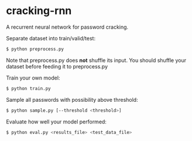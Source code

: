 # cracking-rnn
A recurrent neural network for password cracking.



Separate dataset into train/valid/test: 

```sh
$ python preprocess.py
```

Note that preprocess.py does **not** shuffle its input. You should shuffle your dataset before feeding it to preprocess.py



Train your own model: 

```sh
$ python train.py
```



Sample all passwords with possibility above threshold: 

```sh
$ python sample.py [--threshold <threshold>]
```



Evaluate how well your model performed: 

```sh
$ python eval.py <results_file> <test_data_file>
```


